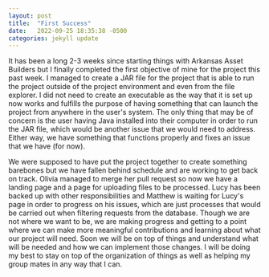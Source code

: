 ```yaml
---
layout: post
title:  "First Success"
date:   2022-09-25 18:35:38 -0500
categories: jekyll update
---
```


It has been a long 2-3 weeks since starting things with Arkansas Asset Builders but I finally completed the first objective of mine for the project this past week. I managed to create a JAR file for the project that is able to run the project outside of the project environment and even from the file explorer. I did not need to create an executable as the way that it is set up now works and fulfills the purpose of having something that can launch the project from anywhere in the user's system. The only thing that may be of concern is the user having Java installed into their computer in order to run the JAR file, which would be another issue that we would need to address. Either way, we have something that functions properly and fixes an issue that we have (for now).

We were supposed to have put the project together to create something barebones but we have fallen behind schedule and are working to get back on track. Olivia managed to merge her pull request so now we have a landing page and a page for uploading files to be processed. Lucy has been backed up with other responsibilities and Matthew is waiting for Lucy's page in order to progress on his issues, which are just processes that would be carried out when filtering requests from the database. Though we are not where we want to be, we are making progress and getting to a point where we can make more meaningful contributions and learning about what our project will need. Soon we will be on top of things and understand what will be needed and how we can implement those changes. I will be doing my best to stay on top of the organization of things as well as helping my group mates in any way that I can.